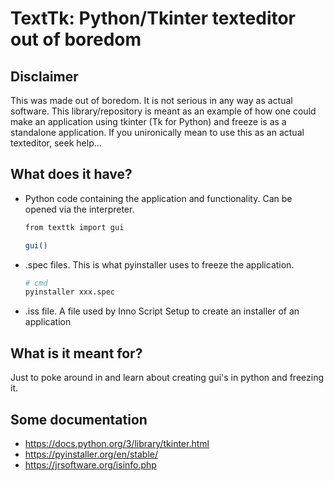 # TextTk: Python/Tkinter texteditor out of boredom

## Disclaimer
This was made out of boredom. It is not serious in any way as actual software.
This library/repository is meant as an example of how one could make an application
using tkinter (Tk for Python) and freeze is as a standalone application.
If you unironically mean to use this as an actual texteditor, seek help...

## What does it have?
  - Python code containing the application and functionality.
  	Can be opened via the interpreter.

  	```sh
  	from texttk import gui

  	gui()
  	```

  - .spec files. This is what pyinstaller uses to freeze the application.

  	```sh
  	# cmd
  	pyinstaller xxx.spec
  	```

  - .iss file. A file used by Inno Script Setup to create an installer of 
  	an application

## What is it meant for?
Just to poke around in and learn about creating gui's in python and freezing it.

## Some documentation
  - https://docs.python.org/3/library/tkinter.html
  - https://pyinstaller.org/en/stable/
  - https://jrsoftware.org/isinfo.php